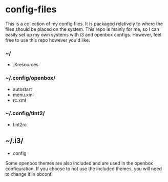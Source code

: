 # config-files
This is a collection of my config files.
It is packaged relatively to where the files should be placed on the system.
This repo is mainly for me, so I can easily set up my own systems with i3 and openbox configs.
However, feel free to use this repo however you'd like.

### ~/
* .Xresources

### ~/.config/openbox/
* autostart
* menu.xml
* rc.xml

### ~/.config/tint2/
* tint2rc
## ~/.i3/
* config

Some openbox themes are also included and are used in the openbox configuration.
If you choose to not use the included themes, you will need to change it in obconf.
